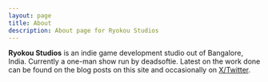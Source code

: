 ```yaml
---
layout: page
title: About
description: About page for Ryokou Studios
---
```


**Ryokou Studios** is an indie game development studio out of Bangalore, India. Currently a one-man show run by deadsoftie. Latest on the work done can be found on the blog posts on this site and occasionally on [X/Twitter](https://twitter.com/ryokoustudios).